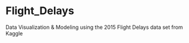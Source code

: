 # Flight_Delays
Data Visualization &amp; Modeling using the 2015 Flight Delays data set from Kaggle
